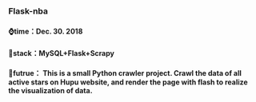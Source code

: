 ### Flask-nba
#### ⌚time：Dec. 30. 2018
#### 📃stack：MySQL+Flask+Scrapy
#### 🎨futrue： This is a small Python crawler project. Crawl the data of all active stars on Hupu website, and render the page with flash to realize the visualization of data.
